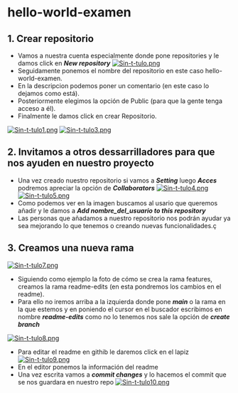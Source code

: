 # hello-world-examen
## 1. Crear repositorio
* Vamos a nuestra cuenta especialmente donde pone repositories y le damos click en ***New repository***
[![Sin-t-tulo.png](https://i.postimg.cc/y6fVxb2L/Sin-t-tulo.png)](https://postimg.cc/BtKWwMSF)
* Seguidamente ponemos el nombre del repositorio en este caso hello-world-examen.
* En la descripcion podemos poner un comentario (en este caso lo dejamos como está).
* Posteriormente elegimos la opción de Public (para que la gente tenga acceso a él).
* Finalmente le damos click en crear Repositorio.

[![Sin-t-tulo1.png](https://i.postimg.cc/fRSXBXxh/Sin-t-tulo1.png)](https://postimg.cc/sMyv2M6n)
[![Sin-t-tulo3.png](https://i.postimg.cc/dtsmJLrb/Sin-t-tulo3.png)](https://postimg.cc/gr76DcMs)

## 2. Invitamos a otros dessarrilladores para que nos ayuden en nuestro proyecto
* Una vez creado nuestro repositorio si vamos a ***Setting*** luego ***Acces*** podremos apreciar la opción de ***Collaborators***
[![Sin-t-tulo4.png](https://i.postimg.cc/QtDKSyq2/Sin-t-tulo4.png)](https://postimg.cc/QB6MdSwm)
[![Sin-t-tulo5.png](https://i.postimg.cc/4NjdB0fW/Sin-t-tulo5.png)](https://postimg.cc/KRrxYJgT)
* Como podemos ver en la imagen buscamos al usario que queremos añadir y le damos a ***Add nombre_del_usuario to this repository***
* Las personas que añadamos a nuestro repositorio nos podrán ayudar ya sea mejorando lo que tenemos o creando nuevas funcionalidades.ç

## 3. Creamos una nueva rama
[![Sin-t-tulo7.png](https://i.postimg.cc/cJjCb4Nt/Sin-t-tulo7.png)](https://postimg.cc/JyNRy80R)
* Siguiendo como ejemplo la foto de cómo se crea la rama features, creamos la rama readme-edits (en esta pondremos los cambios en el readme).
* Para ello no iremos arriba a la izquierda donde pone ***main*** o la rama en la que estemos y en poniendo el cursor en el buscador escribimos en nombre ***readme-edits*** como no lo tenemos nos sale la opción de ***create branch***

[![Sin-t-tulo8.png](https://i.postimg.cc/zvvzksyX/Sin-t-tulo8.png)](https://postimg.cc/XBM6jDKT)

* Para editar el readme en githib le daremos click en el lapiz
[![Sin-t-tulo9.png](https://i.postimg.cc/RZndNqVX/Sin-t-tulo9.png)](https://postimg.cc/w1gLrqNm)
* En el editor ponemos la información del readme
* Una vez escrita vamos a ***commit changes*** y lo hacemos el commit que se nos guardara en nuestro repo
[![Sin-t-tulo10.png](https://i.postimg.cc/ryfK7k2J/Sin-t-tulo10.png)](https://postimg.cc/Bt1S1R6L)
